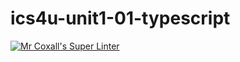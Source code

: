 # ics4u-unit1-01-typescript

[![Mr Coxall's Super Linter](https://github.com/noah-mccaskill/ics4u-unit1-01-typescript/workflows/Mr%20Coxall's%20Super%20Linter/badge.svg)](https://github.com/noah-mccaskill/ics4u-unit1-01-typescript/actions/)
